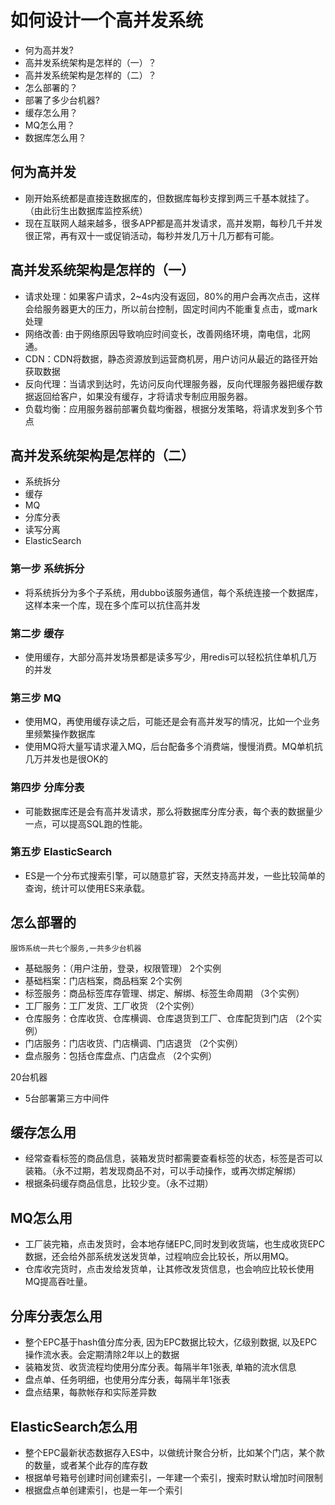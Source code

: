 
# 如何设计一个高并发系统 #

- 何为高并发?
- 高并发系统架构是怎样的（一）？
- 高并发系统架构是怎样的（二）？
- 怎么部署的？
- 部署了多少台机器?
- 缓存怎么用？
- MQ怎么用？
- 数据库怎么用？


## 何为高并发 ##

- 刚开始系统都是直接连数据库的，但数据库每秒支撑到两三千基本就挂了。（由此衍生出数据库监控系统）
- 现在互联网人越来越多，很多APP都是高并发请求，高并发期，每秒几千并发很正常，再有双十一或促销活动，每秒并发几万十几万都有可能。

## 高并发系统架构是怎样的（一） ##

- 请求处理：如果客户请求，2~4s内没有返回，80%的用户会再次点击，这样会给服务器更大的压力，所以前台控制，固定时间内不能重复点击，或mark处理
- 网络改善: 由于网络原因导致响应时间变长，改善网络环境，南电信，北网通。
- CDN：CDN将数据，静态资源放到运营商机房，用户访问从最近的路径开始获取数据
- 反向代理：当请求到达时，先访问反向代理服务器，反向代理服务器把缓存数据返回给客户，如果没有缓存，才将请求专制应用服务器。
- 负载均衡：应用服务器前部署负载均衡器，根据分发策略，将请求发到多个节点

## 高并发系统架构是怎样的（二） ##
	
- 系统拆分
- 缓存
- MQ
- 分库分表
- 读写分离
- ElasticSearch

### 第一步 系统拆分 ###

- 将系统拆分为多个子系统，用dubbo该服务通信，每个系统连接一个数据库，这样本来一个库，现在多个库可以抗住高并发

### 第二步 缓存 ###

- 使用缓存，大部分高并发场景都是读多写少，用redis可以轻松抗住单机几万的并发

### 第三步 MQ ###

- 使用MQ，再使用缓存读之后，可能还是会有高并发写的情况，比如一个业务里频繁操作数据库
- 使用MQ将大量写请求灌入MQ，后台配备多个消费端，慢慢消费。MQ单机抗几万并发也是很OK的

### 第四步 分库分表 ###

- 可能数据库还是会有高并发请求，那么将数据库分库分表，每个表的数据量少一点，可以提高SQL跑的性能。

### 第五步 ElasticSearch ###

- ES是一个分布式搜索引擎，可以随意扩容，天然支持高并发，一些比较简单的查询，统计可以使用ES来承载。

## 怎么部署的 ##
	服饰系统一共七个服务,一共多少台机器
	
- 基础服务：（用户注册，登录，权限管理）  2个实例
- 基础档案：门店档案，商品档案 2个实例
- 标签服务：商品标签库存管理、绑定、解绑、标签生命周期  （3个实例）
- 工厂服务：工厂发货、工厂收货 （2个实例）
- 仓库服务：仓库收货、仓库横调、仓库退货到工厂、仓库配货到门店  （2个实例）
- 门店服务：门店收货、门店横调、门店退货 （2个实例）
- 盘点服务：包括仓库盘点、门店盘点 （2个实例）

20台机器

- 5台部署第三方中间件  

## 缓存怎么用 ##

- 经常查看标签的商品信息，装箱发货时都需要查看标签的状态，标签是否可以装箱。（永不过期，若发现商品不对，可以手动操作，或再次绑定解绑）
- 根据条码缓存商品信息，比较少变。（永不过期）

## MQ怎么用 ##

- 工厂装完箱，点击发货时，会本地存储EPC,同时发到收货端，也生成收货EPC数据，还会给外部系统发送发货单，过程响应会比较长，所以用MQ。
- 仓库收完货时，点击发给发货单，让其修改发货信息，也会响应比较长使用MQ提高吞吐量。

## 分库分表怎么用 ##

- 整个EPC基于hash值分库分表, 因为EPC数据比较大，亿级别数据, 以及EPC操作流水表。会定期清除2年以上的数据
- 装箱发货、收货流程均使用分库分表。每隔半年1张表, 单箱的流水信息
- 盘点单、任务明细，也使用分库分表，每隔半年1张表
- 盘点结果，每款帐存和实际差异数

## ElasticSearch怎么用 ##

- 整个EPC最新状态数据存入ES中，以做统计聚合分析，比如某个门店，某个款的数量，或者某个此存的库存数
- 根据单号箱号创建时间创建索引，一年建一个索引，搜索时默认增加时间限制
- 根据盘点单创建索引，也是一年一个索引